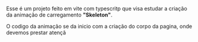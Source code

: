 Esse é um projeto feito em vite com typescritp que visa estudar a criação da animação de carregamento **"Skeleton"**.

O codigo da animação se da inicio com a criação do corpo da pagina, onde devemos prestar atençã